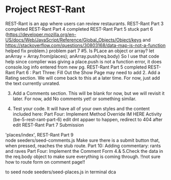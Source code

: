 # Project REST-Rant

REST-Rant is an app where users can review restaurants.
REST-Rant Part 3 completed 
REST-Rant Part 4 completed 
REST-Rant Part 5 stuck part 6 (https://developer.mozilla.org/en-US/docs/Web/JavaScript/Reference/Global_Objects/Object/keys and https://stackoverflow.com/questions/30803168/data-map-is-not-a-function helped fix problem.)
problem part 7 #5. Is PLace an object or array? 
  let anArray = Array.from(places);
      anArray.push(req.body) 
      So I use that code help since complier was giving a place.push is not a function error, it does console.log info entered from new pg. 
      REST-Rant Part 5 completed 
       REST-Rant Part 6 :
       Part Three: Fill Out the Show Page
       may need to add 
       2. Add a Rating section. We will come back to this at a later time. For now, just add the text currently unrated.

3. Add a Comments section. This will be blank for now, but we will revisit it later. For now, add No comments yet! or something similar.

4. Test your code. It will have all of your own styles and the content included here:
Part Four: Implement Method Override IM HERE
Activity (be-5-rest-rant-part-6) edit dnt appaer to happen, redirect to 404 after edit
REST-Rant Part 7 Submission

'places/index', 
REST-Rant Part 9  
node seeders/seed-comments.js
Make sure there is a submit button that, when pressed, reaches the stub route.
Part 10: Adding commentary: rants and raves
Part Four: Implement the Comment Form
4.& 5.Check the data in the req.body object to make sure everything is coming through. !!not sure how to route form on comment page!!


to seed  node seeders/seed-places.js in terminal dca